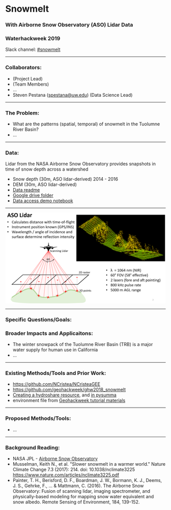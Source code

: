 # Snowmelt
### With Airborne Snow Observatory (ASO) Lidar Data
### Waterhackweek 2019

Slack channel: [#snowmelt](https://waterhackweek2019.slack.com/messages/CH95VNJ5Q)

---

### Collaborators:
* (Project Lead)
* (Team Members)
* ...
* Steven Pestana (spestana@uw.edu) (Data Science Lead)

---

### The Problem:
* What are the patterns (spatial, temporal) of snowmelt in the Tuolumne River Basin?
* ...

---

### Data:
Lidar from the NASA Airborne Snow Observatory provides snapshots in time of snow depth across a watershed
* Snow depth (30m, ASO lidar-derived) 2014 - 2016
* DEM (30m, ASO lidar-derived)
* [Data readme](https://github.com/waterhackweek/whw2019_snowmelt/tree/master/data)
* [Google drive folder](https://drive.google.com/drive/folders/1wDo9Xc2FYYhxTw9HUvVxhX7I8XEYYnv7?usp=sharing)
* [Data access demo notebook](https://nbviewer.jupyter.org/github/waterhackweek/whw2019_snowmelt/blob/master/data/data-access-demo.ipynb)

---

![ASO Slide](https://github.com/waterhackweek/whw2019_snowmelt/blob/master/aso.PNG)

---
### Specific Questions/Goals:

### Broader Impacts and Applicaitons: 
* The winter snowpack of the Tuolumne River Basin (TRB) is a major water supply for human use in California
* ...


---

### Existing Methods/Tools and Prior Work:
* https://github.com/NCristea/NCristeaGEE 
* https://github.com/geohackweek/ghw2018_snowmelt
* [Creating a hydroshare resource](https://www.hydroshare.org/resource/7015162a158648ba95ff547a6eb753ba/), and [in pysumma](https://gist.github.com/spestana/3038f9b9e9e34fc39ed13248ca894ef5)
* environment file from [Geohackweek tutorial materials](https://geohackweek.github.io/raster/01-introduction/)


---

### Proposed Methods/Tools:
* ...

---

### Background Reading:
* NASA JPL - [Airborne Snow Observatory](https://aso.jpl.nasa.gov/)
* Musselman, Keith N., et al. "Slower snowmelt in a warmer world." Nature Climate Change 7.3 (2017): 214. doi: 10.1038/nclimate3225  https://www.nature.com/articles/nclimate3225.pdf 
* Painter, T. H., Berisford, D. F., Boardman, J. W., Bormann, K. J., Deems, J. S., Gehrke, F., ... & Mattmann, C. (2016). The Airborne Snow Observatory: Fusion of scanning lidar, imaging spectrometer, and physically-based modeling for mapping snow water equivalent and snow albedo. Remote Sensing of Environment, 184, 139-152.

